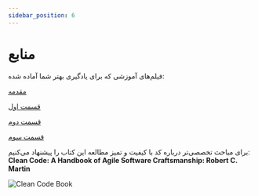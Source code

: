```yaml
---
sidebar_position: 6
---
```


# منابع

فیلم‌های آموزشی که برای یادگیری بهتر شما آماده شده:

[مقدمه](https://www.aparat.com/v/56hfP/)

[قسمت اول](https://www.aparat.com/v/Az6nI/clean_coding_-_part_1)

[قسمت دوم](https://www.aparat.com/v/6cX2w/clean_coding_-_part_2)

[قسمت سوم](https://www.aparat.com/v/rYOpM/clean_coding_-_part_3)

برای مباحث تخصصی‌تر درباره کد با کیفیت و تمیز مطالعه این کتاب را پیشنهاد می‌کنیم:  
**Clean Code: A Handbook of Agile Software Craftsmanship: Robert C. Martin**

![Clean Code Book](https://m.media-amazon.com/images/I/51E2055ZGUL._AC_UF1000,1000_QL80_.jpg)
